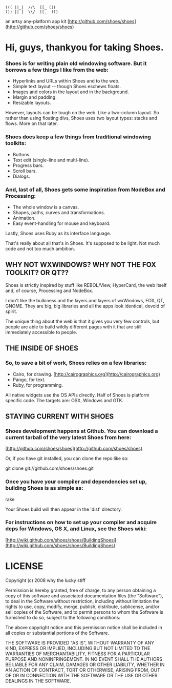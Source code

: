                       
    ((( ||_|  //\  [[_ (((
    ))) || |  \\/  [[_  )))
an artsy any-platform app kit [http://github.com/shoes/shoes](http://github.com/shoes/shoes)

# Hi, guys, thankyou for taking Shoes.

### Shoes is for writing plain old windowing software.  But it borrows a few things I like from the web:

- Hyperlinks and URLs within Shoes and to the web.
- Simple text layout -- though Shoes eschews floats.
- Images and colors in the layout and in the background.
- Margin and padding.
- Resizable layouts.

However, layouts can be tough on the web.  Like a two-column layout.
So rather than using floating divs, Shoes uses two layout types:
stacks and flows.  More on that later.

### Shoes does keep a few things from traditional windowing toolkits:

- Buttons.
- Text edit (single-line and multi-line).
- Progress bars.
- Scroll bars.
- Dialogs.

### And, last of all, Shoes gets some inspiration from NodeBox and Processing:

- The whole window is a canvas.
- Shapes, paths, curves and transformations.
- Animation.
- Easy event-handling for mouse and keyboard.

Lastly, Shoes uses Ruby as its interface language.

That's really about all that's in Shoes.  It's supposed to be light.
Not much code and not too much ambition.

## WHY NOT WXWINDOWS?  WHY NOT THE FOX TOOLKIT?  OR QT??

Shoes is strictly inspired by stuff like REBOL/View, HyperCard, the web itself and, of course, Processing and NodeBox.

I don't like the bulkiness and the layers and layers of wxWindows, FOX, QT, GNOME.  They are big, big libraries and all the apps look identical, devoid of spirit.

The unique thing about the web is that it gives you very few controls, but people are able to build wildly different pages with it that are still immediately accessible to people.


## THE INSIDE OF SHOES

### So, to save a bit of work, Shoes relies on a few libraries:
 
- Cairo, for drawing. [http://cairographics.org](http://cairographics.org)
- Pango, for text.
- Ruby, for programming.

All native widgets use the OS APIs directly.  Half of Shoes is platform specific code.  The targets are: OSX, Windows and GTK.

## STAYING CURRENT WITH SHOES

### Shoes development happens at Github.  You can download a current tarball of the very latest Shoes from here:

[http://github.com/shoes/shoes](http://github.com/shoes/shoes)
     
Or, if you have git installed, you can clone the repo like so:

git clone git://github.com/shoes/shoes.git

### Once you have your compiler and dependencies set up, building Shoes is as simple as:

rake

Your Shoes build will then appear in the 'dist' directory.

### For instructions on how to set up your compiler and acquire deps for Windows, OS X, and Linux, see the Shoes wiki:
[http://wiki.github.com/shoes/shoes/BuildingShoesi](http://wiki.github.com/shoes/shoes/BuildingShoes)

# LICENSE

Copyright (c) 2008 why the lucky stiff
    
Permission is hereby granted, free of charge, to any person obtaining a copy of this software and associated documentation files (the "Software"), to deal in the Software without restriction, including without limitation the rights to use, copy, modify, merge, publish, distribute, sublicense, and/or sell copies of the Software, and to permit persons to whom the Software is furnished to do so, subject to the following conditions:
      
The above copyright notice and this permission notice shall be included in all copies or substantial portions of the Software.
       
THE SOFTWARE IS PROVIDED "AS IS", WITHOUT WARRANTY OF ANY KIND, EXPRESS OR IMPLIED, INCLUDING BUT NOT LIMITED TO THE WARRANTIES OF MERCHANTABILITY, FITNESS FOR A PARTICULAR PURPOSE AND NONINFRINGEMENT. IN NO EVENT SHALL THE AUTHORS BE LIABLE FOR ANY CLAIM, DAMAGES OR OTHER LIABILITY, WHETHER IN AN ACTION OF CONTRACT, TORT OR OTHERWISE, ARISING FROM, OUT OF OR IN CONNECTION WITH THE SOFTWARE OR THE USE OR OTHER DEALINGS IN THE SOFTWARE.
